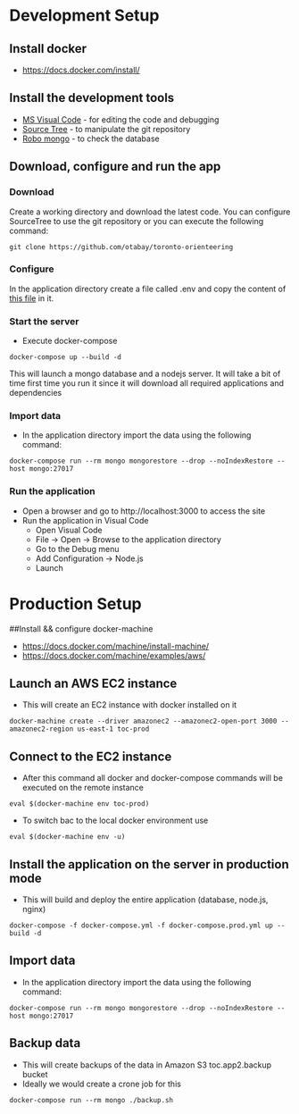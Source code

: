 # Development Setup
## Install docker
- https://docs.docker.com/install/

## Install the development tools
- [MS Visual Code](https://code.visualstudio.com/download) - for editing the code and debugging
- [Source Tree](https://www.sourcetreeapp.com/) - to manipulate the git repository
- [Robo mongo](https://robomongo.org/download) - to check the database

## Download, configure and run the app
### Download
Create a working directory and download the latest code. You can configure SourceTree to use the git repository or you can execute the following command:
```
git clone https://github.com/otabay/toronto-orienteering
```
### Configure
In the application directory create a file called .env and copy the content of [this file](https://docs.google.com/document/d/1ilKxrsREtoByE8tXPlfOMcXdd0ImPynTpDSz5txEuUw/edit) in it.
### Start the server
- Execute docker-compose
```
docker-compose up --build -d
```
This will launch a mongo database and a nodejs server. It will take a bit of time first time you run it since it will download all required applications and dependencies
### Import data
- In the application directory import the data using the following command:
```
docker-compose run --rm mongo mongorestore --drop --noIndexRestore --host mongo:27017
```
### Run the application
- Open a browser and go to http://localhost:3000 to access the site
- Run the application in Visual Code
    - Open Visual Code
    - File -> Open -> Browse to the application directory
    - Go to the Debug menu
    - Add Configuration -> Node.js
    - Launch

# Production Setup
##Install && configure docker-machine
- https://docs.docker.com/machine/install-machine/
- https://docs.docker.com/machine/examples/aws/

## Launch an AWS EC2 instance
- This will create an EC2 instance with docker installed on it
```
docker-machine create --driver amazonec2 --amazonec2-open-port 3000 --amazonec2-region us-east-1 toc-prod
```
## Connect to the EC2 instance
- After this command all docker and docker-compose commands will be executed on the remote instance
```
eval $(docker-machine env toc-prod)
```
- To switch bac to the local docker environment use 
```
eval $(docker-machine env -u)
```
## Install the application on the server in production mode
- This will build and deploy the entire application (database, node.js, nginx)
```
docker-compose -f docker-compose.yml -f docker-compose.prod.yml up --build -d
```
## Import data
- In the application directory import the data using the following command:
```
docker-compose run --rm mongo mongorestore --drop --noIndexRestore --host mongo:27017
```
## Backup data
- This will create backups of the data in Amazon S3 toc.app2.backup bucket
- Ideally we would create a crone job for this
```
docker-compose run --rm mongo ./backup.sh
```
